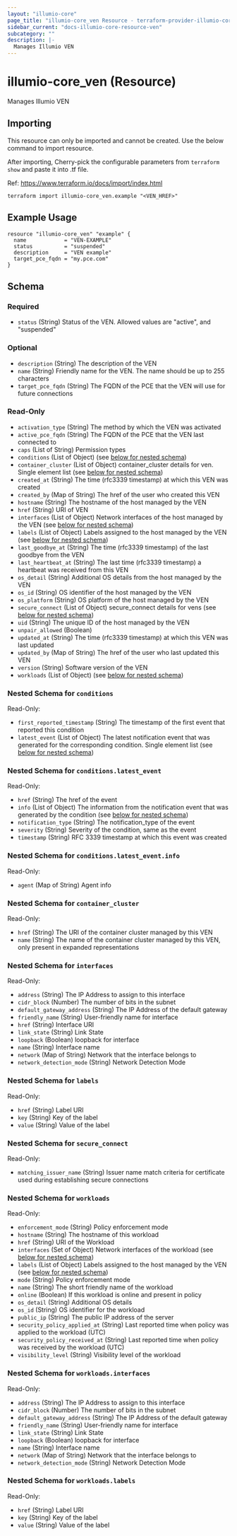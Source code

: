 ```yaml
---
layout: "illumio-core"
page_title: "illumio-core_ven Resource - terraform-provider-illumio-core"
sidebar_current: "docs-illumio-core-resource-ven"
subcategory: ""
description: |-
  Manages Illumio VEN
---
```


# illumio-core_ven (Resource)

Manages Illumio VEN

## Importing  

This resource can only be imported and cannot be created. Use the below command to import resource.

After importing, Cherry-pick the configurable parameters from `terraform show` and paste it into .tf file.

Ref: https://www.terraform.io/docs/import/index.html

```
terraform import illumio-core_ven.example "<VEN_HREF>"
```

Example Usage
------------

```hcl
resource "illumio-core_ven" "example" {
  name            = "VEN-EXAMPLE"
  status          = "suspended"
  description     = "VEN example"
  target_pce_fqdn = "my.pce.com"
}
```

## Schema

### Required

- `status` (String) Status of the VEN. Allowed values are "active", and "suspended"

### Optional

- `description` (String) The description of the VEN
- `name` (String) Friendly name for the VEN. The name should be up to 255 characters
- `target_pce_fqdn` (String) The FQDN of the PCE that the VEN will use for future connections

### Read-Only

- `activation_type` (String) The method by which the VEN was activated
- `active_pce_fqdn` (String) The FQDN of the PCE that the VEN last connected to
- `caps` (List of String) Permission types
- `conditions` (List of Object) (see [below for nested schema](#nestedatt--conditions))
- `container_cluster` (List of Object) container_cluster details for ven. Single element list (see [below for nested schema](#nestedatt--container_cluster))
- `created_at` (String) The time (rfc3339 timestamp) at which this VEN was created
- `created_by` (Map of String) The href of the user who created this VEN
- `hostname` (String) The hostname of the host managed by the VEN
- `href` (String) URI of VEN
- `interfaces` (List of Object) Network interfaces of the host managed by the VEN (see [below for nested schema](#nestedatt--interfaces))
- `labels` (List of Object) Labels assigned to the host managed by the VEN (see [below for nested schema](#nestedatt--labels))
- `last_goodbye_at` (String) The time (rfc3339 timestamp) of the last goodbye from the VEN
- `last_heartbeat_at` (String) The last time (rfc3339 timestamp) a heartbeat was received from this VEN
- `os_detail` (String) Additional OS details from the host managed by the VEN
- `os_id` (String) OS identifier of the host managed by the VEN
- `os_platform` (String) OS platform of the host managed by the VEN
- `secure_connect` (List of Object) secure_connect details for vens (see [below for nested schema](#nestedatt--secure_connect))
- `uid` (String) The unique ID of the host managed by the VEN
- `unpair_allowed` (Boolean)
- `updated_at` (String) The time (rfc3339 timestamp) at which this VEN was last updated
- `updated_by` (Map of String) The href of the user who last updated this VEN
- `version` (String) Software version of the VEN
- `workloads` (List of Object) (see [below for nested schema](#nestedatt--workloads))

<a id="nestedatt--conditions"></a>
### Nested Schema for `conditions`

Read-Only:

- `first_reported_timestamp` (String) The timestamp of the first event that reported this condition
- `latest_event` (List of Object) The latest notification event that was generated for the corresponding condition. Single element list (see [below for nested schema](#nestedobjatt--conditions--latest_event))

<a id="nestedobjatt--conditions--latest_event"></a>
### Nested Schema for `conditions.latest_event`

Read-Only:

- `href` (String) The href of the event
- `info` (List of Object) The information from the notification event that was generated by the condition (see [below for nested schema](#nestedobjatt--conditions--latest_event--info))
- `notification_type` (String) The notification_type of the event
- `severity` (String) Severity of the condition, same as the event
- `timestamp` (String) RFC 3339 timestamp at which this event was created

<a id="nestedobjatt--conditions--latest_event--info"></a>
### Nested Schema for `conditions.latest_event.info`

Read-Only:

- `agent` (Map of String) Agent info

<a id="nestedatt--container_cluster"></a>
### Nested Schema for `container_cluster`

Read-Only:

- `href` (String) The URI of the container cluster managed by this VEN
- `name` (String) The name of the container cluster managed by this VEN, only present in expanded representations

<a id="nestedatt--interfaces"></a>
### Nested Schema for `interfaces`

Read-Only:

- `address` (String) The IP Address to assign to this interface
- `cidr_block` (Number) The number of bits in the subnet
- `default_gateway_address` (String) The IP Address of the default gateway
- `friendly_name` (String) User-friendly name for interface
- `href` (String) Interface URI
- `link_state` (String) Link State
- `loopback` (Boolean) loopback for interface
- `name` (String) Interface name
- `network` (Map of String) Network that the interface belongs to
- `network_detection_mode` (String) Network Detection Mode

<a id="nestedatt--labels"></a>
### Nested Schema for `labels`

Read-Only:

- `href` (String) Label URI
- `key` (String) Key of the label
- `value` (String) Value of the label

<a id="nestedatt--secure_connect"></a>
### Nested Schema for `secure_connect`

Read-Only:

- `matching_issuer_name` (String) Issuer name match criteria for certificate used during establishing secure connections

<a id="nestedatt--workloads"></a>
### Nested Schema for `workloads`

Read-Only:

- `enforcement_mode` (String) Policy enforcement mode
- `hostname` (String) The hostname of this workload
- `href` (String) URI of the Workload
- `interfaces` (Set of Object) Network interfaces of the workload (see [below for nested schema](#nestedobjatt--workloads--interfaces))
- `labels` (List of Object) Labels assigned to the host managed by the VEN (see [below for nested schema](#nestedobjatt--workloads--labels))
- `mode` (String) Policy enforcement mode
- `name` (String) The short friendly name of the workload
- `online` (Boolean) If this workload is online and present in policy
- `os_detail` (String) Additional OS details
- `os_id` (String) OS identifier for the workload
- `public_ip` (String) The public IP address of the server
- `security_policy_applied_at` (String) Last reported time when policy was applied to the workload (UTC)
- `security_policy_received_at` (String) Last reported time when policy was received by the workload (UTC)
- `visibility_level` (String) Visibility level of the workload

<a id="nestedobjatt--workloads--interfaces"></a>
### Nested Schema for `workloads.interfaces`

Read-Only:

- `address` (String) The IP Address to assign to this interface
- `cidr_block` (Number) The number of bits in the subnet
- `default_gateway_address` (String) The IP Address of the default gateway
- `friendly_name` (String) User-friendly name for interface
- `link_state` (String) Link State
- `loopback` (Boolean) loopback for interface
- `name` (String) Interface name
- `network` (Map of String) Network that the interface belongs to
- `network_detection_mode` (String) Network Detection Mode

<a id="nestedobjatt--workloads--labels"></a>
### Nested Schema for `workloads.labels`

Read-Only:

- `href` (String) Label URI
- `key` (String) Key of the label
- `value` (String) Value of the label
